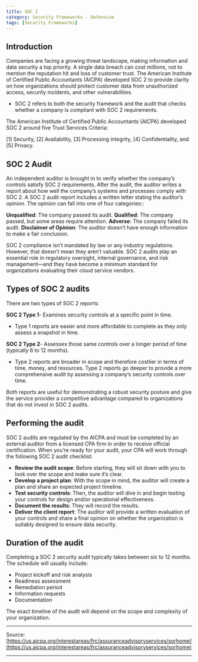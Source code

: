 ```yaml
---
title: SOC 2
category: Security Frameworks - Defensive
tags: [Security Frameworks]
---
```

## Introduction

Companies are facing a growing threat landscape, making information and data security a top priority. A single data breach can cost millions, not to mention the reputation hit and loss of customer trust. The American Institute of Certified Public Accountants (AICPA) developed SOC 2 to provide clarity on how organizations should protect customer data from unauthorized access, security incidents, and other vulnerabilities. 

- SOC 2 refers to both the security framework and the audit that checks whether a company is compliant with SOC 2 requirements.

The American Institute of Certified Public Accountants (AICPA) developed SOC 2 around five Trust Services Criteria: 

[1] Security, [2] Availability, [3] Processing integrity, [4] Confidentiality, and [5] Privacy.

## SOC 2 Audit

An independent auditor is brought in to verify whether the company’s controls satisfy SOC 2 requirements. After the audit, the auditor writes a report about how well the company’s systems and processes comply with SOC 2. A SOC 2 audit report includes a written letter stating the auditor’s opinion. The opinion can fall into one of four categories::

**Unqualified**: The company passed its audit.
**Qualified**: The company passed, but some areas require attention.
**Adverse**: The company failed its audit.
**Disclaimer of Opinion**: The auditor doesn’t have enough information to make a fair conclusion.

SOC 2 compliance isn’t mandated by law or any industry regulations. However, that doesn’t mean they aren’t valuable. SOC 2 audits play an essential role in regulatory oversight, internal governance, and risk management—and they have become a minimum standard for organizations evaluating their cloud service vendors.

## Types of SOC 2 audits

There are two types of SOC 2 reports:

**SOC 2 Type 1**- Examines security controls at a specific point in time.

- Type 1 reports are easier and more affordable to complete as they only assess a snapshot in time.

**SOC 2 Type 2**- Assesses those same controls over a longer period of time (typically 6 to 12 months).

- Type 2 reports are broader in scope and therefore costlier in terms of time, money, and resources. Type 2 reports go deeper to provide a more comprehensive audit by assessing a company’s security controls over time.

Both reports are useful for demonstrating a robust security posture and give the service provider a competitive advantage compared to organizations that do not invest in SOC 2 audits.

## Performing the audit

SOC 2 audits are regulated by the AICPA and must be completed by an external auditor from a licensed CPA firm in order to receive official certification. When you’re ready for your audit, your CPA will work through the following SOC 2 audit checklist:

- **Review the audit scope**: Before starting, they will sit down with you to look over the scope and make sure it’s clear.
- **Develop a project plan**: With the scope in mind, the auditor will create a plan and share an expected project timeline.
- **Test security controls**: Then, the auditor will dive in and begin testing your controls for design and/or operational effectiveness.
- **Document the results**: They will record the results.
- **Deliver the client report**: The auditor will provide a written evaluation of your controls and share a final opinion on whether the organization is suitably designed to ensure data security.

## Duration of the audit

Completing a SOC 2 security audit typically takes between six to 12 months. The schedule will usually include:

- Project kickoff and risk analysis
- Readiness assessment
- Remediation period
- Information requests
- Documentation

The exact timeline of the audit will depend on the scope and complexity of your organization.

---

Source: [https://us.aicpa.org/interestareas/frc/assuranceadvisoryservices/sorhome](https://us.aicpa.org/interestareas/frc/assuranceadvisoryservices/sorhome)

---
